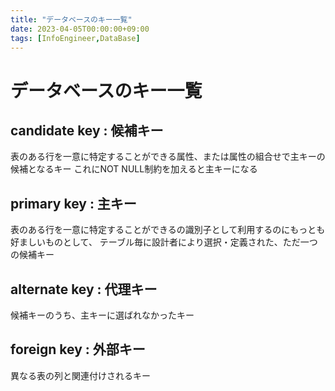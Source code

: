 ```yaml
---
title: "データベースのキー一覧"
date: 2023-04-05T00:00:00+09:00
tags: [InfoEngineer,DataBase]
---
```

# データベースのキー一覧

## candidate key : 候補キー

表のある行を一意に特定することができる属性、または属性の組合せで主キーの候補となるキー
これにNOT NULL制約を加えると主キーになる

## primary key : 主キー

表のある行を一意に特定することができるの識別子として利用するのにもっとも好ましいものとして、
テーブル毎に設計者により選択・定義された、ただ一つの候補キー

## alternate key : 代理キー

候補キーのうち、主キーに選ばれなかったキー

## foreign key : 外部キー

異なる表の列と関連付けされるキー
